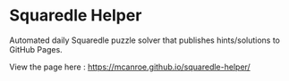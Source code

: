 # Squaredle Helper

Automated daily Squaredle puzzle solver that publishes hints/solutions to GitHub Pages.

View the page here : https://mcanroe.github.io/squaredle-helper/